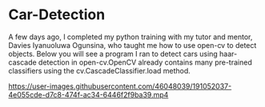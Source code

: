 # Car-Detection
A few days ago, I completed my python training with my tutor and mentor, Davies Iyanuoluwa Ogunsina, who taught me how to use open-cv to detect objects.  Below you will see a program I ran to detect cars using haar-cascade detection in open-cv.OpenCV already contains many pre-trained classifiers using the cv.CascadeClassifier.load method.


https://user-images.githubusercontent.com/46048039/191052037-4e055cde-d7c8-474f-ac34-6446f2f9ba39.mp4

